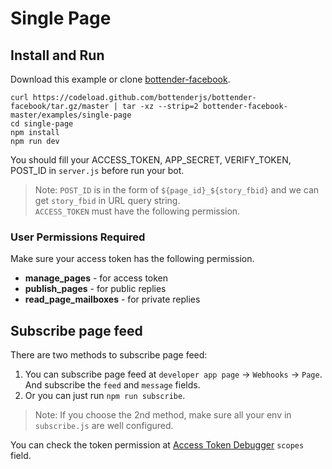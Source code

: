 # Single Page

## Install and Run

Download this example or clone [bottender-facebook](https://github.com/bottenderjs/bottender-facebook).

```
curl https://codeload.github.com/bottenderjs/bottender-facebook/tar.gz/master | tar -xz --strip=2 bottender-facebook-master/examples/single-page
cd single-page
npm install
npm run dev
```

You should fill your ACCESS_TOKEN, APP_SECRET, VERIFY_TOKEN, POST_ID in `server.js` before run your bot.

> Note: `POST_ID` is in the form of `${page_id}_${story_fbid}` and we can get `story_fbid` in URL query string.  
> `ACCESS_TOKEN` must have the following permission.

### User Permissions Required

Make sure your access token has the following permission.

* **manage_pages** - for access token
* **publish_pages** - for public replies
* **read_page_mailboxes** - for private replies

## Subscribe page feed

There are two methods to subscribe page feed:

1. You can subscribe page feed at `developer app page` -> `Webhooks` -> `Page`.
   And subscribe the `feed` and `message` fields.
2. Or you can just run `npm run subscribe`.

> Note: If you choose the 2nd method, make sure all your env in `subscribe.js` are well configured.

You can check the token permission at [Access Token Debugger](https://developers.facebook.com/tools/debug/accesstoken) `scopes` field.
